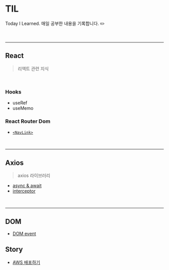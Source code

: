 # TIL
Today I Learned. 매일 공부한 내용을 기록합니다. ✏️

<br>


***
## React
> 리액트 관련 지식
>
<br>

### Hooks
- useRef
- useMemo
  
### React Router Dom
- [`<NavLink>`](https://github.com/llqqssttyy/TIL/blob/main/React/React%20Router%20Dom/NavLink.md)

<br>


***
## Axios
> axios 라이브러리
- [async & await](https://github.com/llqqssttyy/TIL/blob/main/Axios/Async-Await.md)
- [interceptor](https://github.com/llqqssttyy/TIL/blob/main/Axios/ResponseInterceptor.md)

<br>

*** 
## DOM
- [DOM event](https://github.com/llqqssttyy/TIL/blob/main/DOM/dom-event.md)

## Story
- [AWS 배포하기](https://github.com/llqqssttyy/TIL/blob/main/Story/Build.md)
